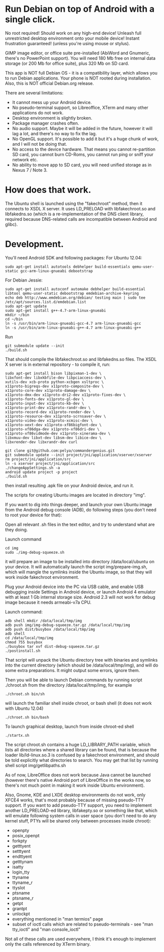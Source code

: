 Run Debian on top of Android with a single click.
=================================================

No root required! Should work on any high-end device!
Unleash full unrestricted desktop environment onto your mobile device!
Instant frustration guaranteed! (unless you're using mouse or stylus).

GIMP image editor, or office suite pre-installed (AbiWord and Gnumeric, there's no PowerPoint support).
You will need 180 Mb free on internal data storage (or 200 Mb for office suite), plus 320 Mb on SD card.

This app is NOT full Debian OS - it is a compatibility layer, which allows you to run Debian applications.
Your phone is NOT rooted during installation. 
Also, this is NOT official Debian.org release.

There are several limitations:

- It cannot mess up your Android device.
- No pseudo-terminal support, so Libreoffice, XTerm and many other applications do not work.
- Desktop environment is slightly broken.
- Package manager crashes often.
- No audio support. Maybe it will be added in the future, however it will lag a lot, and there's no way to fix the lag.
- No OpenGL support. It's possible to add it but it's a huge chunk of work, and I will not be doing that.
- No access to the device hardware. That means you cannot re-partition SD card, you cannot burn CD-Roms, you cannot run ping or sniff your network etc.
- No ability to move app to SD card, you will need unified storage as in Nexus 7 / Note 3.

How does that work.
===================

The Ubuntu shell is launched using the "fakechroot" method, then it connects to XSDL X server.
It uses LD_PRELOAD with libfakechroot.so and libfakedns.so (which is a re-implementation of the DNS client library,
required because DNS-related calls are incompatible between Android and glibc).

Development.
============

You'll need Android SDK and following packages:
For Ubuntu 12.04:
```
sudo apt-get install autotools debhelper build-essentials qemu-user-static gcc-arm-linux-gnueabi debootstrap
```
For Debian Jessie:
```
sudo apt-get install autoconf automake debhelper build-essential libtool qemu-user-static debootstrap emdebian-archive-keyring
echo deb http://www.emdebian.org/debian/ testing main | sudo tee /etc/apt/sources.list.d/emdebian.list
sudo apt-get update
sudo apt-get install g++-4.7-arm-linux-gnueabi
mkdir ~/bin
cd ~/bin
ln -s /usr/bin/arm-linux-gnueabi-gcc-4.7 arm-linux-gnueabi-gcc
ln -s /usr/bin/arm-linux-gnueabi-g++-4.7 arm-linux-gnueabi-g++
```

Run
```
git submodule update --init
./build.sh
```
That should compile the libfakechroot.so and libfakedns.so files.
The XSDL X server is in external repository - to compile it, run:
```
sudo apt-get install bison libpixman-1-dev \
libxfont-dev libxkbfile-dev libpciaccess-dev \
xutils-dev xcb-proto python-xcbgen xsltproc \
x11proto-bigreqs-dev x11proto-composite-dev \
x11proto-core-dev x11proto-damage-dev \
x11proto-dmx-dev x11proto-dri2-dev x11proto-fixes-dev \
x11proto-fonts-dev x11proto-gl-dev \
x11proto-input-dev x11proto-kb-dev \
x11proto-print-dev x11proto-randr-dev \
x11proto-record-dev x11proto-render-dev \
x11proto-resource-dev x11proto-scrnsaver-dev \
x11proto-video-dev x11proto-xcmisc-dev \
x11proto-xext-dev x11proto-xf86bigfont-dev \
x11proto-xf86dga-dev x11proto-xf86dri-dev \
x11proto-xf86vidmode-dev x11proto-xinerama-dev \
libxmuu-dev libxt-dev libsm-dev libice-dev \
libxrender-dev libxrandr-dev curl

git clone git@github.com:pelya/commandergenius.git
git submodule update --init project/jni/application/xserver/xserver
rm project/jni/application/src
ln -s xserver project/jni/application/src
./changeAppSettings.sh -a
android update project -p project
./build.sh
```
then install resulting .apk file on your Android device, and run it.

The scripts for creating Ubuntu images are located in directory "img".

If you want to dig into things deeper, and launch your own Ubuntu image from the Android debug console (ADB),
do following steps (you don't need to root your device for that):

Open all relevant .sh files in the text editor, and try to understand what are they doing.

Launch command

```
cd img
sudo ./img-debug-squeeze.sh
```

it will prepare an image to be installed into directory /data/local/ubuntu on your device.
It will automatically launch the script img/prepare-img.sh, which will mangle the symlinks inside the Ubuntu image,
so that they will work inside fakechroot environment.

Plug your Android device into the PC via USB cable, and enable USB debugging inside Settings in Android device,
or launch Android 4 emulator with at least 1 Gb internal storage size.
Android 2.3 will not work for debug image because it needs armeabi-v7a CPU.

Launch command:
```
adb shell mkdir /data/local/tmp/img
adb push img/img-debug-squeeze.tar.gz /data/local/tmp/img
adb push dist/busybox /data/local/tmp/img
adb shell
cd /data/local/tmp/img
chmod 755 busybox
./busybox tar xvf dist-debug-squeeze.tar.gz
./postinstall.sh
```

That script will unpack the Ubuntu directory tree with binaries and symlinks into the current directory
(which should be /data/local/tmp/img), and will do some extra preparations. It might output some errors, ignore them.

Then you will be able to launch Debian commands by running script ./chroot.sh from the directory /data/local/tmp/img, for example
```
./chroot.sh bin/sh
```
will launch the familiar shell inside chroot, or bash shell (it does not work with Ubuntu 12.04)
```
./chroot.sh bin/bash
```
To launch graphical desktop, launch from inside chroot-ed shell
```
./startx.sh
```

The script chroot.sh contains a huge LD_LIBRARY_PATH variable, which lists all directories where a shared library can be found,
that is because the loader lib/ld-linux.so.3 is confused by a fakechroot environment, and should be told explicitly what directories to search.
You may get that list by running shell script img/getlibpaths.sh

As of now, LibreOffice does not work because Java cannot be launched (however there's native Android port of LibreOffice in the works now,
so there's not much point in making it work inside Ubuntu environment).

Also, Gnome, KDE and LXDE desktop environments do not work, only XFCE4 works, that's most probably because of missing pseudo-TTY support.
If you want to add pseudo-TTY support, you need to implement another LD_PRELOAD-ed library, libfakepty.so or something like that,
which will emulate following system calls in user space (you don't need to do any kernel stuff, PTYs will be shared only between processes inside chroot):
- openpty
- posix_openpt
- forkpty
- getttyent
- setttyent
- endttyent
- getttynam
- isatty
- login_tty
- ttyname
- ttyname_r
- ttyslot
- ptsname
- ptsname_r
- getpt
- grantpt
- unlockpt
- everything mentioned in "man termios" page
- subset of ioctl calls which are related to pseudo-terminals - see "man tty_ioctl" and "man console_ioctl"

Not all of these calls are used everywhere, I think it's enough to implement only the calls referenced by XTerm binary.
